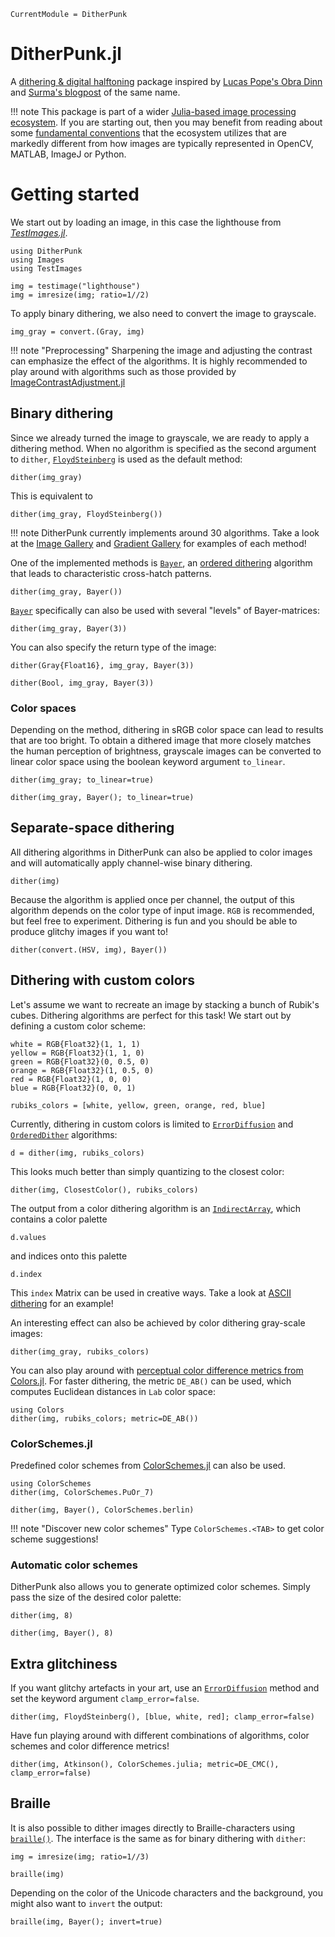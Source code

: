 ```@meta
CurrentModule = DitherPunk
```

# DitherPunk.jl
A [dithering & digital halftoning](https://en.wikipedia.org/wiki/Dither) package inspired by [Lucas Pope's Obra Dinn](https://obradinn.com) and [Surma's blogpost](https://surma.dev/things/ditherpunk/) of the same name.

!!! note
    This package is part of a wider [Julia-based image processing ecosystem](https://github.com/JuliaImages). If you are starting out, then you may benefit from reading about some [fundamental conventions](https://juliaimages.org/latest/quickstart/) that the ecosystem utilizes that are markedly different from how images are typically represented in OpenCV, MATLAB, ImageJ or Python.

# Getting started
We start out by loading an image, in this case the lighthouse
from [*TestImages.jl*](https://testimages.juliaimages.org).

````@example simple_example
using DitherPunk
using Images
using TestImages

img = testimage("lighthouse")
img = imresize(img; ratio=1//2)
````

To apply binary dithering, we also need to convert the image to grayscale.

````@example simple_example
img_gray = convert.(Gray, img)
````

!!! note "Preprocessing"
    Sharpening the image and adjusting the contrast can emphasize the effect of the algorithms. It is highly recommended to play around with algorithms such as those provided by [ImageContrastAdjustment.jl](https://juliaimages.org/ImageContrastAdjustment.jl/stable/)

## Binary dithering
Since we already turned the image to grayscale, we are ready to apply a dithering method. 
When no algorithm is specified as the second argument to `dither`, [`FloydSteinberg`](@ref) is used as the default method:
````@example simple_example
dither(img_gray)
````

This is equivalent to 
````@example simple_example
dither(img_gray, FloydSteinberg())
````

!!! note
    DitherPunk currently implements around 30 algorithms. Take a look at the [Image Gallery](@ref) 
    and [Gradient Gallery](@ref) for examples of each method!

One of the implemented methods is [`Bayer`](@ref), an [ordered dithering](https://en.wikipedia.org/wiki/Ordered_dithering) algorithm that leads to characteristic cross-hatch patterns.
````@example simple_example
dither(img_gray, Bayer())
````

[`Bayer`](@ref) specifically can also be used with several "levels" of Bayer-matrices:
````@example simple_example
dither(img_gray, Bayer(3))
````

You can also specify the return type of the image:
````@example simple_example
dither(Gray{Float16}, img_gray, Bayer(3))
````

````@example simple_example
dither(Bool, img_gray, Bayer(3))
````

### Color spaces
Depending on the method, dithering in sRGB color space can lead to results that are too bright.
To obtain a dithered image that more closely matches the human perception of brightness, grayscale images can be converted to linear color space using the boolean keyword argument `to_linear`.
````@example simple_example
dither(img_gray; to_linear=true)
````

````@example simple_example
dither(img_gray, Bayer(); to_linear=true)
````

## Separate-space dithering
All dithering algorithms in DitherPunk can also be applied to color images
and will automatically apply channel-wise binary dithering.

````@example simple_example
dither(img)
````

Because the algorithm is applied once per channel, the output of this algorithm depends on the color type of input image. `RGB` is recommended, but feel free to experiment. 
Dithering is fun and you should be able to produce glitchy images if you want to!
````@example simple_example
dither(convert.(HSV, img), Bayer())
````

## Dithering with custom colors
Let's assume we want to recreate an image by stacking a bunch of Rubik's cubes. Dithering algorithms are perfect for this task!
We start out by defining a custom color scheme:

````@example simple_example
white = RGB{Float32}(1, 1, 1)
yellow = RGB{Float32}(1, 1, 0)
green = RGB{Float32}(0, 0.5, 0)
orange = RGB{Float32}(1, 0.5, 0)
red = RGB{Float32}(1, 0, 0)
blue = RGB{Float32}(0, 0, 1)

rubiks_colors = [white, yellow, green, orange, red, blue]
````

Currently, dithering in custom colors is limited to [`ErrorDiffusion`](@ref) and [`OrderedDither`](@ref) algorithms:
````@example simple_example
d = dither(img, rubiks_colors)
````

This looks much better than simply quantizing to the closest color:
````@example simple_example
dither(img, ClosestColor(), rubiks_colors)
````

The output from a color dithering algorithm is an [`IndirectArray`](https://github.com/JuliaArrays/IndirectArrays.jl), which contains a color palette
````@example simple_example
d.values
````
and indices onto this palette
````@example simple_example
d.index
````
This `index` Matrix can be used in creative ways. Take a look at [ASCII dithering](@ref) for an example!

An interesting effect can also be achieved by color dithering gray-scale images:
````@example simple_example
dither(img_gray, rubiks_colors)
````

You can also play around with [perceptual color difference metrics from Colors.jl](https://juliagraphics.github.io/Colors.jl/stable/colordifferences/). 
For faster dithering, the metric `DE_AB()` can be used, which computes Euclidean distances in `Lab` color space:
````@example simple_example
using Colors
dither(img, rubiks_colors; metric=DE_AB())
````

### ColorSchemes.jl
Predefined color schemes from [ColorSchemes.jl](https://juliagraphics.github.io/ColorSchemes.jl/stable/catalogue/) can also be used.
````@example simple_example
using ColorSchemes
dither(img, ColorSchemes.PuOr_7)
````

````@example simple_example
dither(img, Bayer(), ColorSchemes.berlin)
````

!!! note "Discover new color schemes"
    Type `ColorSchemes.<TAB>` to get color scheme suggestions!

### Automatic color schemes
DitherPunk also allows you to generate optimized color schemes. Simply pass the size of the desired color palette:
````@example simple_example
dither(img, 8)
````

````@example simple_example
dither(img, Bayer(), 8)
````

## Extra glitchiness
If you want glitchy artefacts in your art, use an [`ErrorDiffusion`](@ref) method and set the keyword argument `clamp_error=false`.
````@example simple_example
dither(img, FloydSteinberg(), [blue, white, red]; clamp_error=false)
````

Have fun playing around with different combinations of algorithms, color schemes and color difference metrics!
````@example simple_example
dither(img, Atkinson(), ColorSchemes.julia; metric=DE_CMC(), clamp_error=false)
```` 

## Braille
It is also possible to dither images directly to Braille-characters using [`braille()`](@ref). The interface is the same
as for binary dithering with `dither`:

````@example simple_example
img = imresize(img; ratio=1//3)

braille(img)
````

Depending on the color of the Unicode characters and the background, you might also want to `invert` the output:
````@example simple_example
braille(img, Bayer(); invert=true)
````
